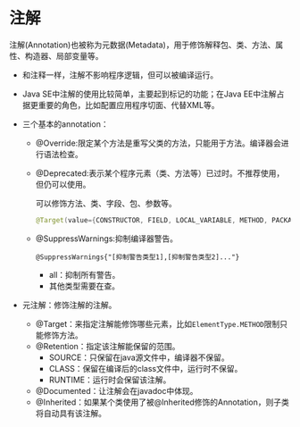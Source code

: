 # 注解

​	注解(Annotation)也被称为元数据(Metadata)，用于修饰解释包、类、方法、属性、构造器、局部变量等。

* 和注释一样，注解不影响程序逻辑，但可以被编译运行。

* Java SE中注解的使用比较简单，主要起到标记的功能；在Java EE中注解占据更重要的角色，比如配置应用程序切面、代替XML等。

* 三个基本的annotation：
  * @Override:限定某个方法是重写父类的方法，只能用于方法。编译器会进行语法检查。
  
  * @Deprecated:表示某个程序元素（类、方法等）已过时。不推荐使用，但仍可以使用。
  
    可以修饰方法、类、字段、包、参数等。
  
    ```java
    @Target(value={CONSTRUCTOR, FIELD, LOCAL_VARIABLE, METHOD, PACKAGE, MODULE, PARAMETER, TYPE})
    ```
  
  * @SuppressWarnings:抑制编译器警告。
  
    `@SuppressWarnings{"[抑制警告类型1],[抑制警告类型2]..."}`
  
    * all：抑制所有警告。
    * 其他类型需要在查。

* 元注解：修饰注解的注解。

  * @Target：来指定注解能修饰哪些元素，比如`ElementType.METHOD`限制只能修饰方法。
  * @Retention：指定该注解能保留的范围。
    * SOURCE：只保留在java源文件中，编译器不保留。
    * CLASS：保留在编译后的class文件中，运行时不保留。
    * RUNTIME：运行时会保留该注解。
  * @Documented：让注解会在javadoc中体现。
  * @Inherited：如果某个类使用了被@Inherited修饰的Annotation，则子类将自动具有该注解。
  
  
